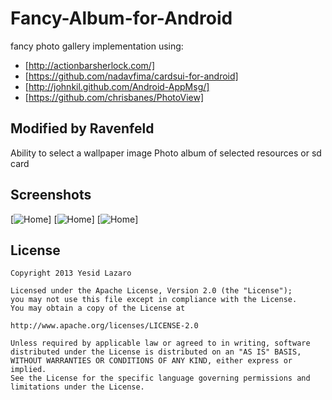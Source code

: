 Fancy-Album-for-Android
========================

fancy photo gallery implementation  using:


* [http://actionbarsherlock.com/]
* [https://github.com/nadavfima/cardsui-for-android]
* [http://johnkil.github.com/Android-AppMsg/] 
* [https://github.com/chrisbanes/PhotoView]


Modified by Ravenfeld
-------
Ability to select a wallpaper image
Photo album of selected resources or sd card


Screenshots
-------

[![Home](https://lh6.googleusercontent.com/-494wsvFm-_Y/UPdMl_jv_xI/AAAAAAAABKE/3AMG1MskuVU/s480/device-2013-01-16-194945.png)]
[![Home](https://lh3.googleusercontent.com/-xHjqWgdQNu4/UPdMmKrPzjI/AAAAAAAABKI/JYYv9YQQNVY/s480/device-2013-01-16-195519.png)]
[![Home](https://lh3.googleusercontent.com/-PweDs13ZhTk/UPdMmh6ZXiI/AAAAAAAABKU/B4f6x87TnXg/s480/device-2013-01-16-195601.png)]




License
-------

    Copyright 2013 Yesid Lazaro
    
    Licensed under the Apache License, Version 2.0 (the "License");
    you may not use this file except in compliance with the License.
    You may obtain a copy of the License at
    
    http://www.apache.org/licenses/LICENSE-2.0
    
    Unless required by applicable law or agreed to in writing, software
    distributed under the License is distributed on an "AS IS" BASIS,
    WITHOUT WARRANTIES OR CONDITIONS OF ANY KIND, either express or implied.
    See the License for the specific language governing permissions and
    limitations under the License.

